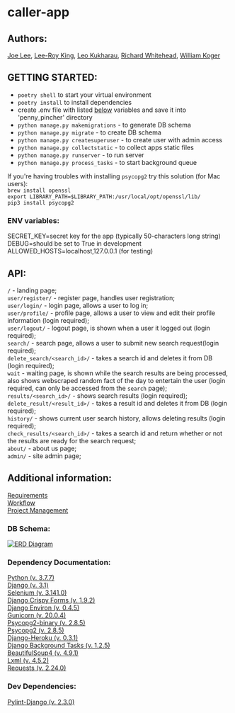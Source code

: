 # caller-app

## Authors:
[Joe Lee](https://github.com/josephlee3454), [Lee-Roy King](https://github.com/leeroywking), [Leo Kukharau](https://github.com/LeoKuhorev), [Richard Whitehead](https://github.com/RichWhitehead), [William Koger]()


## GETTING STARTED:
- `poetry shell` to start your virtual environment
- `poetry install` to install dependencies
- create .env file with listed <a href="#env">below</a> variables and save it into 'penny_pincher' directory
- `python manage.py makemigrations` - to generate DB schema
- `python manage.py migrate` - to create DB schema
- `python manage.py createsuperuser` - to create user with admin access
- `python manage.py collectstatic` - to collect apps static files
- `python manage.py runserver` - to run server
- `python manage.py process_tasks` - to start background queue

If you're having troubles with installing `psycopg2` try this solution (for Mac users):  
`brew install openssl`  
`export LIBRARY_PATH=$LIBRARY_PATH:/usr/local/opt/openssl/lib/`  
`pip3 install psycopg2`

### <a name="env"></a> ENV variables:

SECRET_KEY=secret key for the app (typically 50-characters long string)  
DEBUG=should be set to True in development  
ALLOWED_HOSTS=localhost,127.0.0.1 (for testing)

## API:

`/` - landing page;  
`user/register/` - register page, handles user registration;  
`user/login/` - login page, allows a user to log in;  
`user/profile/` - profile page, allows a user to view and edit their profile information (login required);  
`user/logout/` - logout page, is shown when a user it logged out (login required);  
`search/` - search page, allows a user to submit new search request(login required);  
`delete_search/<search_id>/` - takes a search id and deletes it from DB (login required);  
`wait` - waiting page, is shown while the search results are being processed, also shows webscraped random fact of the day to entertain the user (login required, can only be accessed from the `search` page);  
`results/<search_id>/` - shows search results (login required);  
`delete_result/<result_id>/` - takes a result id and deletes it from DB (login required);  
`history/` - shows current user search history, allows deleting results (login required);  
`check_results/<search_id>/` - takes a search id and return whether or not the results are ready for the search request;  
`about/` - about us page;  
`admin/` - site admin page;

## Additional information:

[Requirements](./docs/requirements.md)  
[Workflow](./docs/workflow.md)  
[Project Management](https://github.com/401n1-midterm/penny-pincher/projects/1)

### DB Schema:

[![ERD Diagram](./assets/ERD.png)](./assets/ERD.png)

### Dependency Documentation:

[Python (v. 3.7.7)](https://docs.python.org/3.7/)  
[Django (v. 3.1)](https://docs.djangoproject.com/en/3.1/)  
[Selenium (v. 3.141.0)](https://pypi.org/project/selenium/)  
[Django Crispy Forms (v. 1.9.2)](https://pypi.org/project/django-crispy-forms/)  
[Django Environ (v. 0.4.5)](https://pypi.org/project/django-environ/)  
[Gunicorn (v. 20.0.4)](https://pypi.org/project/gunicorn/)  
[Psycopg2-binary (v. 2.8.5)](https://pypi.org/project/psycopg2-binary/)  
[Psycopg2 (v. 2.8.5)](https://pypi.org/project/psycopg2/)  
[Django-Heroku (v. 0.3.1)](https://pypi.org/project/django-heroku/)  
[Django Background Tasks (v. 1.2.5)](https://pypi.org/project/django-background-tasks/)  
[BeautifulSoup4 (v. 4.9.1)](https://pypi.org/project/beautifulsoup4/)  
[Lxml (v. 4.5.2)](https://pypi.org/project/lxml/)  
[Requests (v. 2.24.0)](https://pypi.org/project/requests/)

### Dev Dependencies:

[Pylint-Django (v. 2.3.0)](https://pypi.org/project/pylint-django/)